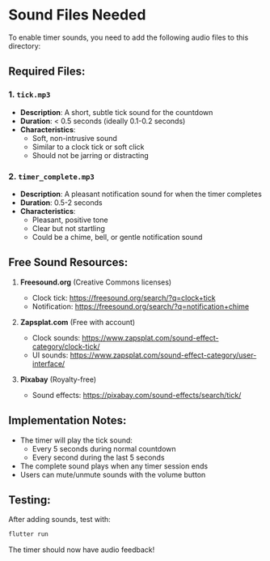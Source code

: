 # Sound Files Needed

To enable timer sounds, you need to add the following audio files to this directory:

## Required Files:

### 1. `tick.mp3`
- **Description**: A short, subtle tick sound for the countdown
- **Duration**: < 0.5 seconds (ideally 0.1-0.2 seconds)
- **Characteristics**: 
  - Soft, non-intrusive sound
  - Similar to a clock tick or soft click
  - Should not be jarring or distracting

### 2. `timer_complete.mp3`
- **Description**: A pleasant notification sound for when the timer completes
- **Duration**: 0.5-2 seconds
- **Characteristics**:
  - Pleasant, positive tone
  - Clear but not startling
  - Could be a chime, bell, or gentle notification sound

## Free Sound Resources:

1. **Freesound.org** (Creative Commons licenses)
   - Clock tick: https://freesound.org/search/?q=clock+tick
   - Notification: https://freesound.org/search/?q=notification+chime

2. **Zapsplat.com** (Free with account)
   - Clock sounds: https://www.zapsplat.com/sound-effect-category/clock-tick/
   - UI sounds: https://www.zapsplat.com/sound-effect-category/user-interface/

3. **Pixabay** (Royalty-free)
   - Sound effects: https://pixabay.com/sound-effects/search/tick/

## Implementation Notes:

- The timer will play the tick sound:
  - Every 5 seconds during normal countdown
  - Every second during the last 5 seconds
- The complete sound plays when any timer session ends
- Users can mute/unmute sounds with the volume button

## Testing:

After adding sounds, test with:
```bash
flutter run
```

The timer should now have audio feedback!